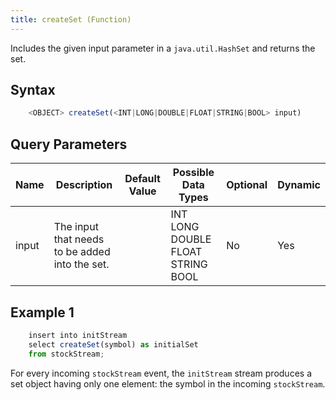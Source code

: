 ```yaml
---
title: createSet (Function)
---
```


Includes the given input parameter in a `java.util.HashSet` and returns the set.

## Syntax

```js
    <OBJECT> createSet(<INT|LONG|DOUBLE|FLOAT|STRING|BOOL> input)
```

## Query Parameters

| Name  | Description                                    | Default Value | Possible Data Types               | Optional | Dynamic |
|-------|------------------------------------------------|---------------|-----------------------------------|----------|---------|
| input | The input that needs to be added into the set. |               | INT LONG DOUBLE FLOAT STRING BOOL | No       | Yes     |

## Example 1

```js
    insert into initStream
    select createSet(symbol) as initialSet
    from stockStream;
```

For every incoming `stockStream` event, the `initStream` stream produces a set object having only one element: the symbol in the incoming `stockStream`.
